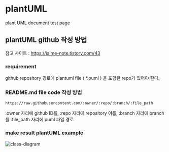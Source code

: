 # plantUML
plant UML document test page

## plantUML github 작성 방법

참고 사이트 : https://jaime-note.tistory.com/43

### requirement 
github repository 경로에 plantuml file ( *.puml )
을 포함한 repo가 있어야 한다. 

### README.md file code 작성 방법

```
https://raw.githubusercontent.com/:owner/:repo/:branch/:file_path
```
:owner 자리에 github ID를, 
:repo 자리에 repository 이름, 
:branch 자리에 branch를 
:file_path 자리에 puml 파일 경로

### make result plantUML example 
![class-diagram](http://www.plantuml.com/plantuml/proxy?src=https://raw.githubusercontent.com/hundong2/plantUML/master/umlfile/test1.puml)